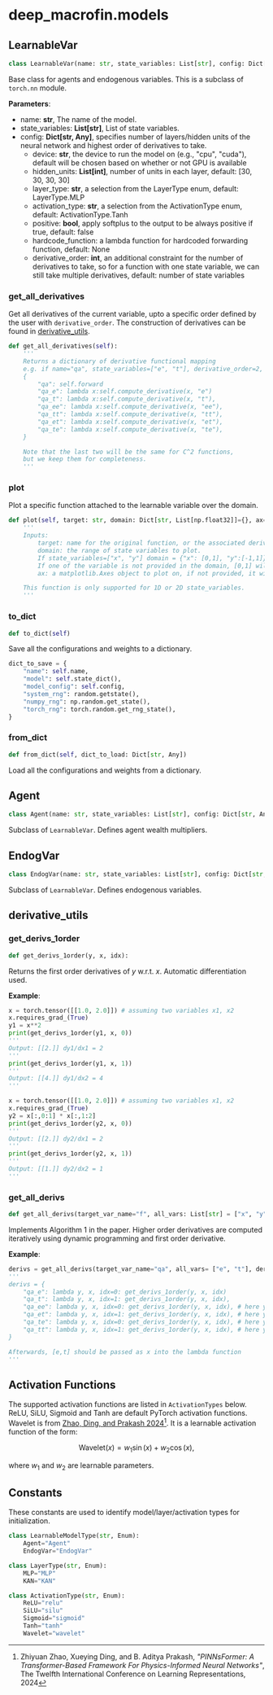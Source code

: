 # deep_macrofin.models

## LearnableVar


```py
class LearnableVar(name: str, state_variables: List[str], config: Dict[str, Any])
```

Base class for agents and endogenous variables. This is a subclass of `torch.nn` module.

**Parameters**:  

- name: **str**, The name of the model.  
- state_variables: **List[str]**, List of state variables.  
- config: **Dict[str, Any]**, specifies number of layers/hidden units of the neural network and highest order of derivatives to take. 
    - device: **str**, the device to run the model on (e.g., "cpu", "cuda"), default will be chosen based on whether or not GPU is available  
    - hidden_units: **List[int]**, number of units in each layer, default: [30, 30, 30, 30]  
    - layer_type: **str**, a selection from the LayerType enum, default: LayerType.MLP  
    - activation_type: **str**, a selection from the ActivationType enum, default: ActivationType.Tanh  
    - positive: **bool**, apply softplus to the output to be always positive if true, default: false  
    - hardcode_function: a lambda function for hardcoded forwarding function, default: None  
    - derivative_order: **int**, an additional constraint for the number of derivatives to take, so for a function with one state variable, we can still take multiple derivatives, default: number of state variables  

### get_all_derivatives
Get all derivatives of the current variable, upto a specific order defined by the user with `derivative_order`. The construction of derivatives can be found in [derivative_utils](#derivative_utils).

```py
def get_all_derivatives(self):
    '''
    Returns a dictionary of derivative functional mapping 
    e.g. if name="qa", state_variables=["e", "t"], derivative_order=2, it will return 
    {
        "qa": self.forward
        "qa_e": lambda x:self.compute_derivative(x, "e")
        "qa_t": lambda x:self.compute_derivative(x, "t"),
        "qa_ee": lambda x:self.compute_derivative(x, "ee"),
        "qa_tt": lambda x:self.compute_derivative(x, "tt"),
        "qa_et": lambda x:self.compute_derivative(x, "et"),
        "qa_te": lambda x:self.compute_derivative(x, "te"),
    }

    Note that the last two will be the same for C^2 functions, 
    but we keep them for completeness. 
    '''
```

### plot
Plot a specific function attached to the learnable variable over the domain.

```py
def plot(self, target: str, domain: Dict[str, List[np.float32]]={}, ax=None):
    '''
    Inputs:
        target: name for the original function, or the associated derivatives to plot
        domain: the range of state variables to plot. 
        If state_variables=["x", "y"] domain = {"x": [0,1], "y":[-1,1]}, it will be plotted on the region [0,1]x[-1,1].
        If one of the variable is not provided in the domain, [0,1] will be taken as the default
        ax: a matplotlib.Axes object to plot on, if not provided, it will be plotted on a new figure

    This function is only supported for 1D or 2D state_variables.
    '''
```

### to_dict
```py
def to_dict(self)
```

Save all the configurations and weights to a dictionary.

```py
dict_to_save = {
    "name": self.name,
    "model": self.state_dict(),
    "model_config": self.config,
    "system_rng": random.getstate(),
    "numpy_rng": np.random.get_state(),
    "torch_rng": torch.random.get_rng_state(),
}
```

### from_dict
```py
def from_dict(self, dict_to_load: Dict[str, Any])
```

Load all the configurations and weights from a dictionary.

## Agent

```py
class Agent(name: str, state_variables: List[str], config: Dict[str, Any])
```

Subclass of `LearnableVar`. Defines agent wealth multipliers. 

## EndogVar

```py
class EndogVar(name: str, state_variables: List[str], config: Dict[str, Any])
```

Subclass of `LearnableVar`. Defines endogenous variables. 

## derivative_utils

### get_derivs_1order
```py
def get_derivs_1order(y, x, idx):
```
Returns the first order derivatives of $y$ w.r.t. $x$. Automatic differentiation used.

**Example**:
```py
x = torch.tensor([[1.0, 2.0]]) # assuming two variables x1, x2
x.requires_grad_(True)
y1 = x**2
print(get_derivs_1order(y1, x, 0)) 
'''
Output: [[2.]] dy1/dx1 = 2
'''
print(get_derivs_1order(y1, x, 1))
'''
Output: [[4.]] dy1/dx2 = 4
'''

x = torch.tensor([[1.0, 2.0]]) # assuming two variables x1, x2
x.requires_grad_(True)
y2 = x[:,0:1] * x[:,1:2] 
print(get_derivs_1order(y2, x, 0)) 
'''
Output: [[2.]] dy2/dx1 = 2
'''
print(get_derivs_1order(y2, x, 1))
'''
Output: [[1.]] dy2/dx2 = 1
'''
```

### get_all_derivs
```py
def get_all_derivs(target_var_name="f", all_vars: List[str] = ["x", "y", "z"], derivative_order = 2) -> Dict[str, Callable]:
```

Implements Algorithm 1 in the paper. Higher order derivatives are computed iteratively using dynamic programming and first order derivative.
<!-- TODO: Add reference to our paper -->
**Example**:
```py
derivs = get_all_derivs(target_var_name="qa", all_vars= ["e", "t"], derivative_order = 2)
'''
derivs = {
    "qa_e": lambda y, x, idx=0: get_derivs_1order(y, x, idx)
    "qa_t": lambda y, x, idx=1: get_derivs_1order(y, x, idx),
    "qa_ee": lambda y, x, idx=0: get_derivs_1order(y, x, idx), # here y=qa_e
    "qa_et": lambda y, x, idx=1: get_derivs_1order(y, x, idx), # here y=qa_e
    "qa_te": lambda y, x, idx=0: get_derivs_1order(y, x, idx), # here y=qa_t
    "qa_tt": lambda y, x, idx=1: get_derivs_1order(y, x, idx), # here y=qa_t
}

Afterwards, [e,t] should be passed as x into the lambda function
'''
```

## Activation Functions

The supported activation functions are listed in `ActivationTypes` below. ReLU, SiLU, Sigmoid and Tanh are default PyTorch activation functions. Wavelet is from <a href="https://openreview.net/forum?id=DO2WFXU1Be" target="_blank">Zhao, Ding, and Prakash 2024</a>[^1]. It is a learnable activation function of the form:

$$\text{Wavelet}(x) = w_1 \sin(x) + w_2 \cos(x),$$

where $w_1$ and $w_2$ are learnable parameters.

[^1]: Zhiyuan Zhao, Xueying Ding, and B. Aditya Prakash, *"PINNsFormer: A Transformer-Based Framework For Physics-Informed Neural Networks"*, The Twelfth International Conference on Learning Representations, 2024

## Constants

These constants are used to identify model/layer/activation types for initialization.

```py
class LearnableModelType(str, Enum):
    Agent="Agent"
    EndogVar="EndogVar"

class LayerType(str, Enum):
    MLP="MLP"
    KAN="KAN"

class ActivationType(str, Enum):
    ReLU="relu"
    SiLU="silu"
    Sigmoid="sigmoid"
    Tanh="tanh"
    Wavelet="wavelet"
```
